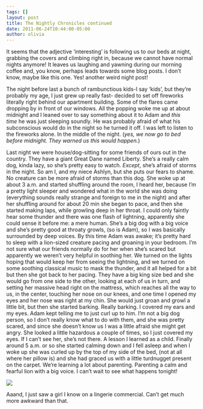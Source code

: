 ```yaml
---
tags: []
layout: post
title: The Nightly Chronicles continued
date: 2011-06-24T10:44:00-05:00
author: olivia
---
```


It seems that the adjective ‘interesting’ is following us to our beds at night, grabbing the covers and climbing right in, because we cannot have normal nights anymore! It leaves us laughing and yawning during our morning coffee and, you know, perhaps leads towards some blog posts. I don’t know, maybe like this one. Yes! another weird night post!

The night before last a bunch of rambunctious kids-I say ‘kids’, but they’re probably my age, I just grew up really fast- decided to set off fireworks literally right behind our apartment building. Some of the flares came dropping by in front of our windows. All the popping woke me up at about midnight and I leaned over to say something about it to Adam and *this time* he was just sleeping soundly. He was probably afraid of what his subconscious would do in the night so he turned it off. I was left to listen to the fireworks alone. In the middle of the night. (_yes, we now go to bed before midnight. They warned us this would happen._)

Last night we were house/dog-sitting for some friends of ours out in the country. They have a giant Great Dane named Liberty. She’s a really calm dog, kinda lazy, so she’s pretty easy to watch. _Except_, she’s afraid of storms in the night. So am I, and my niece Ashlyn, but she puts our fears to shame. No creature can be more afraid of storms than this dog. She woke up at about 3 a.m. and started shuffling around the room, I heard her, because I’m a pretty light sleeper and wondered what in the world she was doing (everything sounds really strange and foreign to me in the night) and after her shuffling around for about 20 min she began to pace, and then she started making laps, while growling deep in her throat. I could only faintly hear some thunder and there was one flash of lightning, apparently she could sense it before me: a mere human. She’s a big dog with a big voice and she’s pretty good at throaty growls, (so is Adam), so I was basically surrounded by deep voices. By this time Adam was awake; it’s pretty hard to sleep with a lion-sized creature pacing and groaning in your bedroom. I’m not sure what our friends normally do for her when she’s scared but apparently we weren’t very helpful in soothing her. We turned on the lights hoping that would keep her from seeing the lightning, and we turned on some soothing classical music to mask the thunder, and it all helped for a bit but then she got back to her pacing. They have a big king size bed and she would go from one side to the other, looking at each of us in turn, and setting her massive head right on the mattress, which reaches all the way to us, in the center, touching her nose on our knees, and one time I opened my eyes and her nose was right at my chin. She would just groan and growl a little bit, but then she started barking. Really barking. I covered my ears and my eyes. Adam kept telling me to just curl up to him. I’m not a big dog person, so I don’t really know what to do with them, and she was pretty scared, and since she doesn’t know us I was a little afraid she might get angry. She looked a little hazardous a couple of times, so I just covered my eyes. If I can’t see her, she’s not there. A lesson I learned as a child. Finally around 5 a.m. or so she started calming down and I fell asleep and when I woke up she was curled up by the top of my side of the bed, (not at all where her pillow is) and she had graced us with a little turdnugget present on the carpet. We’re learning a lot about parenting. Parenting a calm and fearful lion with a big voice. I can’t wait to see what happens tonight!

![](/media/lnaw6044iv1qfd5w2.jpg)

Aaand, I just saw a girl I know on a lingerie commercial. Can’t get much more awkward than that.
